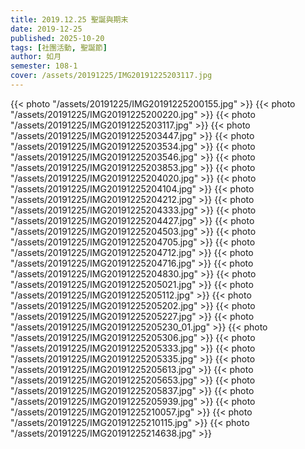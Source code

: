 ```yaml
---
title: 2019.12.25 聖誕與期末
date: 2019-12-25
published: 2025-10-20
tags: [社團活動, 聖誕節]
author: 如月
semester: 108-1
cover: /assets/20191225/IMG20191225203117.jpg
---
```


{{< photo "/assets/20191225/IMG20191225200155.jpg" >}}
{{< photo "/assets/20191225/IMG20191225200220.jpg" >}}
{{< photo "/assets/20191225/IMG20191225203117.jpg" >}}
{{< photo "/assets/20191225/IMG20191225203447.jpg" >}}
{{< photo "/assets/20191225/IMG20191225203534.jpg" >}}
{{< photo "/assets/20191225/IMG20191225203546.jpg" >}}
{{< photo "/assets/20191225/IMG20191225203853.jpg" >}}
{{< photo "/assets/20191225/IMG20191225204020.jpg" >}}
{{< photo "/assets/20191225/IMG20191225204104.jpg" >}}
{{< photo "/assets/20191225/IMG20191225204212.jpg" >}}
{{< photo "/assets/20191225/IMG20191225204333.jpg" >}}
{{< photo "/assets/20191225/IMG20191225204427.jpg" >}}
{{< photo "/assets/20191225/IMG20191225204503.jpg" >}}
{{< photo "/assets/20191225/IMG20191225204705.jpg" >}}
{{< photo "/assets/20191225/IMG20191225204712.jpg" >}}
{{< photo "/assets/20191225/IMG20191225204716.jpg" >}}
{{< photo "/assets/20191225/IMG20191225204830.jpg" >}}
{{< photo "/assets/20191225/IMG20191225205021.jpg" >}}
{{< photo "/assets/20191225/IMG20191225205112.jpg" >}}
{{< photo "/assets/20191225/IMG20191225205202.jpg" >}}
{{< photo "/assets/20191225/IMG20191225205227.jpg" >}}
{{< photo "/assets/20191225/IMG20191225205230_01.jpg" >}}
{{< photo "/assets/20191225/IMG20191225205306.jpg" >}}
{{< photo "/assets/20191225/IMG20191225205333.jpg" >}}
{{< photo "/assets/20191225/IMG20191225205335.jpg" >}}
{{< photo "/assets/20191225/IMG20191225205613.jpg" >}}
{{< photo "/assets/20191225/IMG20191225205653.jpg" >}}
{{< photo "/assets/20191225/IMG20191225205837.jpg" >}}
{{< photo "/assets/20191225/IMG20191225205939.jpg" >}}
{{< photo "/assets/20191225/IMG20191225210057.jpg" >}}
{{< photo "/assets/20191225/IMG20191225210115.jpg" >}}
{{< photo "/assets/20191225/IMG20191225214638.jpg" >}}
